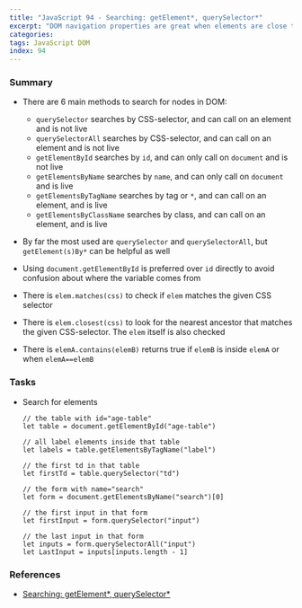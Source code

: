 ```yaml
---
title: "JavaScript 94 - Searching: getElement*, querySelector*"
excerpt: "DOM navigation properties are great when elements are close to each other. What if they are not? How to get an arbitrary element of the page? Here we summarize some additional searching methods for that."
categories:
tags: JavaScript DOM
index: 94
---
```


### Summary

- There are 6 main methods to search for nodes in DOM:

  - `querySelector` searches by CSS-selector, and can call on an element and is not live
  - `querySelectorAll` searches by CSS-selector, and can call on an element and is not live
  - `getElementById` searches by `id`, and can only call on `document` and is not live
  - `getElementsByName` searches by `name`, and can only call on `document` and is live
  - `getElementsByTagName` searches by tag or `*`, and can call on an element, and is live
  - `getElementsByClassName` searches by class, and can call on an element, and is live

- By far the most used are `querySelector` and `querySelectorAll`, but `getElement(s)By*` can be helpful as well

- Using `document.getElementById` is preferred over `id` directly to avoid confusion about where the variable comes from

- There is `elem.matches(css)` to check if `elem` matches the given CSS selector

- There is `elem.closest(css)` to look for the nearest ancestor that matches the given CSS-selector. The `elem` itself is also checked

- There is `elemA.contains(elemB)` returns true if `elemB` is inside `elemA` or when `elemA==elemB`

### Tasks

- Search for elements

  ```
  // the table with id="age-table"
  let table = document.getElementById("age-table")

  // all label elements inside that table
  let labels = table.getElementsByTagName("label")

  // the first td in that table
  let firstTd = table.querySelector("td")

  // the form with name="search"
  let form = document.getElementsByName("search")[0]

  // the first input in that form
  let firstInput = form.querySelector("input")

  // the last input in that form
  let inputs = form.querySelectorAll("input")
  let LastInput = inputs[inputs.length - 1]
  ```

### References

- [Searching: getElement\*, querySelector\*](https://javascript.info/searching-elements-dom)
